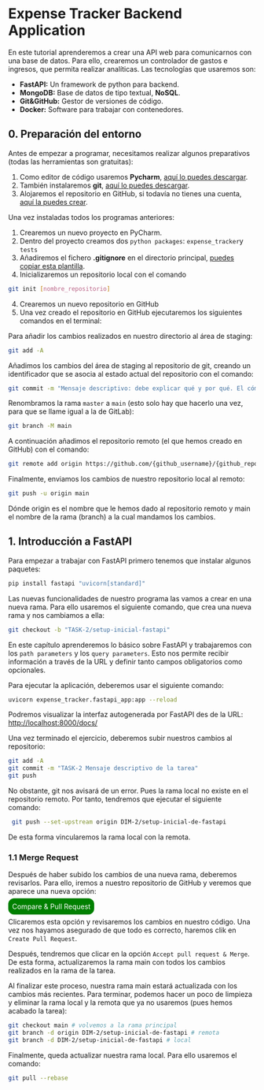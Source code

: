# Expense Tracker Backend Application 

En este tutorial aprenderemos a crear una API web para comunicarnos con una base de datos. Para ello, crearemos un
controlador de gastos e ingresos, que permita realizar analíticas. Las tecnologías que usaremos son: 

- **FastAPI:**  Un framework de python para backend.
- **MongoDB:** Base de datos de tipo textual, **NoSQL**.
- **Git&GitHub:** Gestor de versiones de código. 
- **Docker:** Software para trabajar con contenedores. 

## 0. Preparación del entorno

Antes de empezar a programar, necesitamos realizar algunos preparativos (todas las herramientas son gratuitas): 

1. Como editor de código usaremos **Pycharm**, 
[aquí lo puedes descargar](https://www.jetbrains.com/pycharm/download/#section=windows).
2. También instalaremos **git**, [aquí lo puedes descargar](https://git-scm.com/downloads).
3. Alojaremos el repositorio en GitHub, si todavía no tienes una cuenta, 
[aquí la puedes crear](https://github.com/signup?ref_cta=Sign+up&ref_loc=header+logged+out&ref_page=%2F&source=header-home).

Una vez instaladas todos los programas anteriores: 

1. Crearemos un nuevo proyecto en PyCharm.
2. Dentro del proyecto creamos dos `python packages`: `expense_tracker`y `tests`
3. Añadiremos el fichero **.gitignore** en el directorio principal, 
[puedes copiar esta plantilla](https://gist.github.com/MOOOWOOO/3cf91616c9f3bbc3d1339adfc707b08a).
4. Inicializaremos un repositorio local con el comando
```bash
git init [nombre_repositorio]
```
4. Crearemos un nuevo repositorio en GitHub
5. Una vez creado el repositorio en GitHub ejecutaremos los siguientes comandos en el terminal: 

Para añadir los cambios realizados en nuestro directorio al área de staging: 

```bash
git add -A
```

Añadimos los cambios del área de staging al repositorio de git, creando un identificador
que se asocia al estado actual del repositorio con el comando: 

```bash
git commit -m "Mensaje descriptivo: debe explicar qué y por qué. El cómo ya se ve en los cambios"
```

Renombramos la rama `master` a `main` (esto solo hay que hacerlo una vez, para que se llame igual a la de GitLab):

```bash
git branch -M main
```

A continuación añadimos el repositorio remoto (el que hemos creado en GitHub) con el comando:

```bash
git remote add origin https://github.com/{github_username}/{github_repo}.git
```

Finalmente, enviamos los cambios de nuestro repositorio local al remoto:

```bash
git push -u origin main
```

Dónde origin es el nombre que le hemos dado al repositorio remoto y main el nombre de la 
rama (branch) a la cual mandamos los cambios.


## 1. Introducción a FastAPI

Para empezar a trabajar con FastAPI primero tenemos que instalar algunos paquetes: 

```bash
pip install fastapi "uvicorn[standard]"
```

Las nuevas funcionalidades de nuestro programa las vamos a crear en una nueva rama. 
Para ello usaremos el siguiente comando, que crea una nueva rama y nos cambiamos a ella: 

```bash
git checkout -b "TASK-2/setup-inicial-fastapi"
```

En este capítulo aprenderemos lo básico sobre FastAPI y trabajaremos con los `path parameters` 
y los `query parameters`. Esto nos permite recibir información a través de la URL y definir 
tanto campos obligatorios como opcionales. 

Para ejecutar la aplicación, deberemos usar el siguiente comando: 

```bash
uvicorn expense_tracker.fastapi_app:app --reload
```

Podremos visualizar la interfaz autogenerada por FastAPI des de la URL: 
<http://localhost:8000/docs/>

Una vez terminado el ejercicio, deberemos subir nuestros cambios al repositorio:

```bash
git add -A
git commit -m "TASK-2 Mensaje descriptivo de la tarea"
git push
```

No obstante, git nos avisará de un error. Pues la rama local no existe en el repositorio 
remoto. Por tanto, tendremos que ejecutar el siguiente comando: 

```bash
 git push --set-upstream origin DIM-2/setup-inicial-de-fastapi
```

De esta forma vincularemos la rama local con la remota.


### 1.1 Merge Request

Después de haber subido los cambios de una nueva rama, deberemos revisarlos. Para 
ello, iremos a nuestro repositorio de GitHub y veremos que aparece una nueva opción: 

<span style="color:white; background-color:green; padding: 8px; border-radius: 12px">
Compare & Pull Request
</span>

Clicaremos esta opción y revisaremos los cambios en nuestro código. Una vez nos hayamos
asegurado de que todo es correcto, haremos clik en `Create Pull Request`. 

Después, tendremos que clicar en la opción `Accept pull request & Merge`. De esta forma, 
actualizaremos la rama main con todos los cambios realizados en la rama de la tarea. 

Al finalizar este proceso, nuestra rama main estará actualizada con los cambios más
recientes. Para terminar, podemos hacer un poco de limpieza y eliminar la rama local 
y la remota que ya no usaremos (pues hemos acabado la tarea):

```bash
git checkout main # volvemos a la rama principal
git branch -d origin DIM-2/setup-inicial-de-fastapi # remota
git branch -d DIM-2/setup-inicial-de-fastapi # local
```

Finalmente, queda actualizar nuestra rama local. Para ello usaremos el comando: 

```bash
git pull --rebase
```
